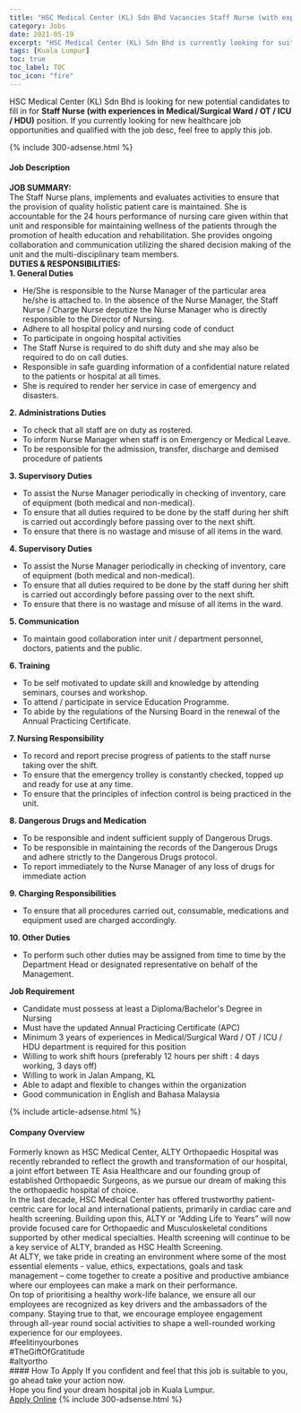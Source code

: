 ```yaml
---
title: "HSC Medical Center (KL) Sdn Bhd Vacancies Staff Nurse (with experiences in Medical/Surgical Ward / OT / ICU / HDU)" 
category: Jobs 
date: 2021-05-19 
excerpt: "HSC Medical Center (KL) Sdn Bhd is currently looking for suitable person to fill in the Staff Nurse (with experiences in Medical/Surgical Ward / OT / ICU / HDU) which positioned at Kuala Lumpur" 
tags: [Kuala Lumpur] 
toc: true 
toc_label: TOC 
toc_icon: "fire" 
--- 
```


<p>HSC Medical Center (KL) Sdn Bhd is looking for new potential candidates to fill in for <b>Staff Nurse (with experiences in Medical/Surgical Ward / OT / ICU / HDU)</b> position. If you currently looking for new healthcare job opportunities and qualified with the job desc, feel free to apply this job.
</p>{% include 300-adsense.html %} 
<div><div><h4>Job Description</h4></div><div><div><span><div><div><div><strong>JOB SUMMARY:</strong></div><div>The Staff Nurse plans, implements and evaluates activities to ensure that the provision of quality holistic patient care is maintained. She is accountable for the 24 hours performance of nursing care given within that unit and responsible for maintaining wellness of the patients through the promotion of health education and rehabilitation. She provides ongoing collaboration and communication utilizing the shared decision making of the unit and the multi-disciplinary team members.</div><div><strong>DUTIES &amp; RESPONSIBILITIES:</strong></div><div><strong>1. General Duties</strong></div><ul><li>He/She is responsible to the Nurse Manager of the particular area he/she is attached to. In the absence of the Nurse Manager, the Staff Nurse / Charge Nurse deputize the Nurse Manager who is directly responsible to the Director of Nursing.</li><li>Adhere to all hospital policy and nursing code of conduct</li><li>To participate in ongoing hospital activities</li><li>The Staff Nurse is required to do shift duty and she may also be required to do on call duties.</li><li>Responsible in safe guarding information of a confidential nature related to the patients or hospital at all times.</li><li>She is required to render her service in case of emergency and disasters.</li></ul><div><strong>2. Administrations Duties</strong></div><ul><li>To check that all staff are on duty as rostered.</li><li>To inform Nurse Manager when staff is on Emergency or Medical Leave.</li><li>To be responsible for the admission, transfer, discharge and demised procedure of patients</li></ul><div><strong>3. Supervisory Duties</strong></div><ul><li>To assist the Nurse Manager periodically in checking of inventory, care of equipment (both medical and non-medical).</li><li>To ensure that all duties required to be done by the staff during her shift is carried out accordingly before passing over to the next shift.</li><li>To ensure that there is no wastage and misuse of all items in the ward.</li></ul><div><strong>4. Supervisory Duties</strong></div><ul><li>To assist the Nurse Manager periodically in checking of inventory, care of equipment (both medical and non-medical).</li><li>To ensure that all duties required to be done by the staff during her shift is carried out accordingly before passing over to the next shift.</li><li>To ensure that there is no wastage and misuse of all items in the ward.</li></ul><div><strong>5. Communication</strong></div><ul><li>To maintain good collaboration inter unit / department personnel, doctors, patients and the public.</li></ul><div><strong>6. Training</strong></div><ul><li>To be self motivated to update skill and knowledge by attending seminars, courses and workshop.</li><li>To attend / participate in service Education Programme.</li><li>To abide by the regulations of the Nursing Board in the renewal of the Annual Practicing Certificate.</li></ul><div><strong>7. Nursing Responsibility</strong></div><ul><li>To record and report precise progress of patients to the staff nurse taking over the shift.</li><li>To ensure that the emergency trolley is constantly checked, topped up and ready for use at any time.</li><li>To ensure that the principles of infection control is being practiced in the unit.</li></ul><div><strong>8. Dangerous Drugs and Medication</strong></div><ul><li>To be responsible and indent sufficient supply of Dangerous Drugs.</li><li>To be responsible in maintaining the records of the Dangerous Drugs and adhere strictly to the Dangerous Drugs protocol.</li><li>To report immediately to the Nurse Manager of any loss of drugs for immediate action</li></ul><div><strong>9. Charging Responsibilities</strong></div><ul><li>To ensure that all procedures carried out, consumable, medications and equipment used are charged accordingly.</li></ul><div><strong>10. Other Duties</strong></div><ul><li>To perform such other duties may be assigned from time to time by the Department Head or designated representative on behalf of the Management.</li></ul></div><div><strong>Job Requirement</strong></div><ul><li>Candidate must possess at least a Diploma/Bachelor's Degree in Nursing</li><li>Must have the updated Annual Practicing Certificate (APC)</li><li>Minimum 3 years of experiences in Medical/Surgical Ward / OT / ICU / HDU department is required for this position</li><li>Willing to work shift hours (preferably 12 hours per shift : 4 days working, 3 days off)</li><li>Willing to work in Jalan Ampang, KL</li><li>Able to adapt and flexible to changes within the organization</li><li>Good communication in English and Bahasa Malaysia</li></ul></div></span></div></div></div> 
{% include article-adsense.html %} 
<div><div><h4>Company Overview</h4></div><div><div><span><div><div>
<div>
		Formerly known as HSC Medical Center, ALTY Orthopaedic Hospital was recently rebranded to reflect the growth and transformation of our hospital, a joint effort between TE Asia Healthcare and our founding group of established Orthopaedic Surgeons, as we pursue our dream of making this the orthopaedic hospital of choice.</div>
<div>
		In the last decade, HSC Medical Center has offered trustworthy patient-centric care for local and international patients, primarily in cardiac care and health screening. Building upon this, ALTY or &#8220;Adding Life to Years&#8221; will now provide focused care for Orthopaedic and Musculoskeletal conditions supported by other medical specialties. Health screening will continue to be a key service of ALTY, branded as HSC Health Screening.</div>
<div>
		At ALTY, we take pride in creating an environment where some of the most essential elements - value, ethics, expectations, goals and task management &#8211; come together to create a positive and productive ambiance where our employees can make a mark on their performance.</div>
<div>
		On top of prioritising a healthy work-life balance, we ensure all our employees are recognized as key drivers and the ambassadors of the company. Staying true to that, we encourage employee engagement through all-year round social activities to shape a well-rounded working experience for our employees.</div>
</div>
<div>
	#feelitinyourbones</div>
<div>
	#TheGiftOfGratitude</div>
<div>
	#altyortho</div></div></span></div></div></div> 
#### How To Apply 
If you confident and feel that this job is suitable to you, go ahead take your action now. <br/> 
Hope you find your dream hospital job in Kuala Lumpur. <br/> 
<a href="https://www.jobstreet.com.my/en/job/staff-nurse-with-experiences-in-medical-surgical-ward-ot-icu-hdu-4542235?jobId=jobstreet-my-job-4542235" class="btn btn--warning" target="_blank" rel="nofollow noopenner">Apply Online</a> 
{% include 300-adsense.html %} 